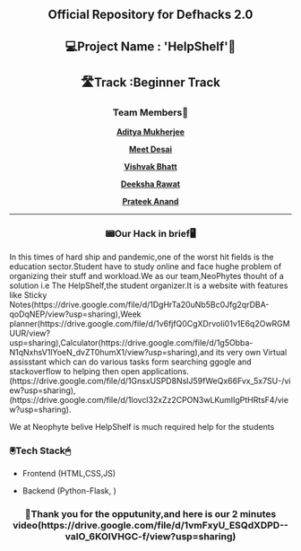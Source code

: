 <div align='center'>
  <h2>Official Repository for Defhacks 2.0</h2>
  </div>
 
<div align="center">
  <h2>💻Project Name : 'HelpShelf'📱</h2>
  
  <h2>🛣️Track :Beginner Track</h2>
  
  <h3>Team Members🤝</h3>
  
  <a href="https://github.com/asityamukherjee42"> **Aditya Mukherjee** </a>
  
  <a href="https://github.com/MEETDESAI2509"> **Meet Desai** </a>
  
  <a href="https://github.com/Vishvakb"> **Vishvak Bhatt** </a>
  
   <a href="https://github.com/deeksha7927"> **Deeksha Rawat** </a>
   
   <a href="https://github.com/anandprateek"> **Prateek Anand** </a>
  <hr>

<h3>📟Our Hack in brief🖥️</h3>
  
  </div>
 In this times of hard ship and pandemic,one of the worst hit fields is the education sector.Student have to study online and face hughe problem of organizing their stuff and workload.We as our team,NeoPhytes thouht of a solution i.e The HelpShelf,the student organizer.It is a website with features like Sticky Notes(https://drive.google.com/file/d/1DgHrTa20uNb5Bc0Jfg2qrDBA-qoDqNEP/view?usp=sharing),Week planner(https://drive.google.com/file/d/1v6fjfQ0CgXDrvoIi01v1E6q2OwRGMUUR/view?usp=sharing),Calculator(https://drive.google.com/file/d/1g5Obba-N1qNxhsV1lYoeN_dvZT0humX1/view?usp=sharing),and its very own Virtual assisstant which can do various tasks form searching ggogle and stackoverflow to helping then open applications.(https://drive.google.com/file/d/1GnsxUSPD8NsIJ59fWeQx66Fvx_5x7SU-/view?usp=sharing),(https://drive.google.com/file/d/1lovcl32xZz2CPON3wLKumlIgPtHRtsF4/view?usp=sharing).
 
 We at Neophyte belive HelpShelf is much required help for the students
 
 
  <h3> 🖲️Tech Stack🖱</h3>
 
 * Frontend (HTML,CSS,JS)
 
 * Backend (Python-Flask, )
 
 
 <div align="center">
  <h3>📸Thank you for the opputunity,and here is our 2 minutes video(https://drive.google.com/file/d/1vmFxyU_ESQdXDPD--vaIO_6KOlVHGC-f/view?usp=sharing)</h3>
 </div>
 
